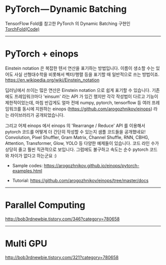 # PyTorch — Dynamic Batching

TensorFlow Fold를 참고한 PyTorch 의 Dynamic Batching 구현인 [TorchFold](https://medium.com/@ilblackdragon/pytorch-dynamic-batching-f4df3dbe09ef)[(Code)](https://github.com/nearai/pytorch-tools/blob/master/pytorch_tools/torchfold.py)




---

# PyTorch + einops

Einstein notation 은 복잡한 텐서 연산을 표기하는 방법입니다. 이름이 생소할 수는 있어도 사실 선형대수학을 비롯해서 벡터/행렬 등을 표기할 때 일반적으로 쓰는 방법이죠.
https://en.wikipedia.org/wiki/Einstein_notation

딥러닝에서 쓰이는 많은 연산은 Einstein notation 으로 쉽게 표기할 수 있습니다. 기존에도 프레임워크마다 'einsum' 라는 API 가 있긴 했지만 각각 작성법이 다르고 기능이 제한적이었는데, 마침 반갑게도 얼마 전에 numpy, pytorch, tensorflow 등 여러 프레임워크를 동시에 지원하는 einops (https://github.com/arogozhnikov/einops) 라는 라이브러리가 공개되었습니다.

그리고 어제 einops 에서 einops 의 'Rearrange / Reduce' API 를 이용해서 pytorch 코드를 어떻게 더 간단히 작성할 수 있는지 샘플 코드들을 공개했네요!
Convolution, Pixel Shuffler, Gram Matrix, Channel Shuffle, RNN, CBHG, Attention, Transformer, Glow, YOLO 등 다양한 예제들이 있습니다.
코드 라인 수가 상당히 줄고 훨씬 직관적으로 보입니다.
그럼에도 불구하고 속도는 순수 pytorch 코드와 차이가 없다고 하는군요 :)

* Sample codes: https://arogozhnikov.github.io/einops/pytorch-examples.html

* Tutorial: https://github.com/arogozhnikov/einops/tree/master/docs


---

# Parallel Computing

http://bob3rdnewbie.tistory.com/346?category=780658

---

# Multi GPU

http://bob3rdnewbie.tistory.com/321?category=780658
